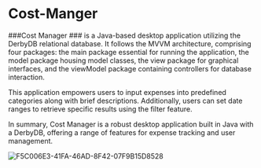 # Cost-Manger
###Cost Manager ### is a Java-based desktop application utilizing the DerbyDB relational database. It follows the MVVM architecture,
comprising four packages: the main package essential for running the application, the model package housing model classes,
the view package for graphical interfaces, and the viewModel package containing controllers for database interaction.

This application empowers users to input expenses into predefined categories along with brief descriptions. Additionally,
users can set date ranges to retrieve specific results using the filter feature. 

In summary, Cost Manager is a robust desktop application built in Java with a DerbyDB, offering a range of features for 
expense tracking and user management.

![F5C006E3-41FA-46AD-8F42-07F9B15D8528](https://github.com/Waleed2207/Cost-Manger/assets/62006481/f4a9fc72-f108-424c-9cf5-a489611231ac)
